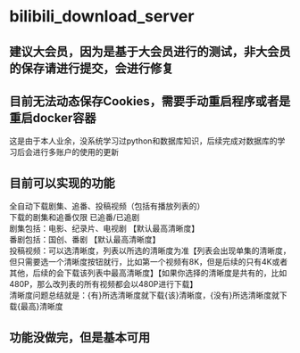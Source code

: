 # bilibili_download_server
## 建议大会员，因为是基于大会员进行的测试，非大会员的保存请进行提交，会进行修复
## 目前无法动态保存Cookies，需要手动重启程序或者是重启docker容器
这是由于本人业余，没系统学习过python和数据库知识，后续完成对数据库的学习后会进行多账户的使用的更新

## 目前可以实现的功能
全自动下载剧集、追番、投稿视频（包括有播放列表的）  
下载的剧集和追番仅限 已追番/已追剧  
剧集包括：电影、纪录片、电视剧 【默认最高清晰度】  
番剧包括：国创、番剧 【默认最高清晰度】  
投稿视频：可以选清晰度，列表以所选的清晰度为准【列表会出现单集的清晰度，但只需要选一个清晰度按钮就行，比如第一个视频有8K，但是后续的只有4K或者其他，后续的会下载该列表中最高清晰度】【如果你选择的清晰度是共有的，比如480P，那么改列表的所有视频都会以480P进行下载】  
清晰度问题总结就是：{有}所选清晰度就下载{该}清晰度，{没有}所选清晰度就下载{最高}清晰度  
## 功能没做完，但是基本可用

